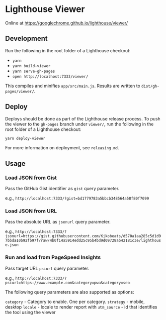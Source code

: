# Lighthouse Viewer

Online at https://googlechrome.github.io/lighthouse/viewer/

## Development

Run the following in the root folder of a Lighthouse checkout:

* `yarn`
* `yarn build-viewer`
* `yarn serve-gh-pages`
* `open http://localhost:7333/viewer/`

This compiles and minifies `app/src/main.js`. Results are written to `dist/gh-pages/viewer/`.

## Deploy

Deploys should be done as part of the Lighthouse release process. To push the viewer to the `gh-pages` branch under `viewer/`, run the following in the root folder of a Lighthouse checkout:

```sh
yarn deploy-viewer
```

For more information on deployment, see `releasing.md`.

## Usage

### Load JSON from Gist

Pass the GitHub Gist identifier as `gist` query parameter.

e.g., `http://localhost:7333/?gist=bd1779783a5bbcb348564a58f80f7099`

### Load JSON from URL

Pass the absolute URL as `jsonurl` query parameter.

e.g., `http://localhost:7333/?jsonurl=https://gist.githubusercontent.com/Kikobeats/d570a1aa285c5d1d97bbda10b92fb97f/raw/4b0f14a5914edd25c95b4bd9d09728ab42181c3e/lighthouse.json`

### Run and load from PageSpeed Insights

Pass target URL `psiurl` query parameter.

e.g., `http://localhost:7333/?psiurl=https://www.example.com&category=pwa&category=seo`

The following query parameters are also supported as options:

`category` - Category to enable. One per category.
`strategy` - mobile, desktop
`locale` - locale to render report with
`utm_source` - id that identifies the tool using the viewer
